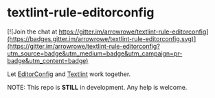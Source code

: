 # textlint-rule-editorconfig

[![Join the chat at https://gitter.im/arrowrowe/textlint-rule-editorconfig](https://badges.gitter.im/arrowrowe/textlint-rule-editorconfig.svg)](https://gitter.im/arrowrowe/textlint-rule-editorconfig?utm_source=badge&utm_medium=badge&utm_campaign=pr-badge&utm_content=badge)

Let [EditorConfig][EditorConfig] and [Textlint][Textlint] work together.

NOTE: This repo is **STILL** in development. Any help is welcome.

[EditorConfig]: http://editorconfig.org/
[Textlint]: https://textlint.github.io/
